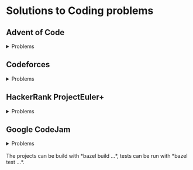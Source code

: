 # Solutions to Coding problems

## Advent of Code

<details>
<summary>Problems</summary>

* [2020 Day  1: Report Repair](https://adventofcode.com/2020/day/1)
* [2020 Day  2: Password Philosophy](https://adventofcode.com/2020/day/2)
* [2020 Day  3: Toboggan Trajectory](https://adventofcode.com/2020/day/3)
* [2020 Day  4: Passport Processing](https://adventofcode.com/2020/day/4)
* [2020 Day  5: Binary Boarding](https://adventofcode.com/2020/day/4)
* [2020 Day  6: Custom Customs](https://adventofcode.com/2020/day/6)
* [2020 Day  7: Handy Haversacks](https://adventofcode.com/2020/day/7)
* [2020 Day  8: Handheld Halting](https://adventofcode.com/2020/day/8)
* [2020 Day  9: Encoding Error](https://adventofcode.com/2020/day/9)
* [2020 Day 10: Adapter Array](https://adventofcode.com/2020/day/10)
* [2020 Day 11: Seating System](https://adventofcode.com/2020/day/11)
* [2020 Day 12: Rain Risk](https://adventofcode.com/2020/day/12)
* [2020 Day 13: Shuttle Search](https://adventofcode.com/2020/day/13)
* [2020 Day 14: Docking Data](https://adventofcode.com/2020/day/14)
* [2020 Day 15: Rambunctious Recitation](https://adventofcode.com/2020/day/15)
* [2020 Day 16: Ticket Translation](https://adventofcode.com/2020/day/16)
* [2020 Day 17: Conway Cubes](https://adventofcode.com/2020/day/17)
* [2020 Day 18: Operation Order](https://adventofcode.com/2020/day/18)
* [2020 Day 19: Monster Messages](https://adventofcode.com/2020/day/19)
* [2020 Day 20: Jurassic Jigsaw](https://adventofcode.com/2020/day/20)
* [2020 Day 21: Allergen Assessment](https://adventofcode.com/2020/day/21)
* [2020 Day 22: Crab Combat](https://adventofcode.com/2020/day/22)
* [2020 Day 23: Crab Cups](https://adventofcode.com/2020/day/23)
* [2020 Day 24: Lobby Layout](https://adventofcode.com/2020/day/24)
* [2020 Day 25: Combo Breaker](https://adventofcode.com/2020/day/25)

</details>

## Codeforces

<details>
<summary>Problems</summary>

* [1A Theatre Square](https://codeforces.com/problemset/problem/1/A) *1300*
* [2B The Least Round Way](https://codeforces.com/problemset/problem/2/B) *2000*
* [8B Obsession with Robots](https://codeforces.com/problemset/problem/8/B) *1400*
* [20C Dijkstra?](https://codeforces.com/contest/20/problem/C) *1900*
* [131D Subway](https://codeforces.com/contest/131/problem/D) *1600*
* [132C Logo Turtle](https://codeforces.com/contest/132/problem/C) *1800*
* [229B Planets](https://codeforces.com/problemset/problem/229/B) *1700*
* [292B Network Topology](https://codeforces.com/problemset/problem/292/B) *1400*
* [500A New Year Transportation](https://codeforces.com/problemset/problem/500/A) *1000*
* [618D Hamiltonian Spanning Tree](https://codeforces.com/problemset/problem/618/D) *2200*
* [688B Lovely Palindromes](https://codeforces.com/contest/688/problem/B) *1000*
* [793B Igor and his way to work](https://codeforces.com/contest/793/problem/B) *1600*
* [1157D N Problems During K Days](https://codeforces.com/problemset/problem/1157/D) *2100*
* [1244C The Football Season](https://codeforces.com/problemset/problem/1244/C) *1900*
* [1256A Payment Without Change](https://codeforces.com/problemset/problem/1256/A) *1000*
* [1256B Minimize the Permutation](https://codeforces.com/problemset/problem/1256/B) *1400*
* [1256C Platforms Jumping ](https://codeforces.com/problemset/problem/1256/C) *1700*
* [1256E Yet Another Division Into Teams](https://codeforces.com/problemset/problem/1256/E) *2200*
* [1257D Yet Another Monster Killing Problem ](https://codeforces.com/problemset/problem/1257/D) *1700*
* [1257E The Contest](https://codeforces.com/problemset/problem/1257/E) *2000*
* [1313C1 Skyscrapers (easy version)](https://codeforces.com/contest/1313/problem/C1) *1500*
* [1313C2 Skyscrapers (hard version)](https://codeforces.com/contest/1313/problem/C2) *1900*
* [1398C Good Subarrays](https://codeforces.com/problemset/problem/1398/C) *1600*
* [1398D Colored Rectangles](https://codeforces.com/problemset/problem/1398/D) *1800*
* [1418C Mortal Kombat Tower](https://codeforces.com/contest/1418/problem/C) *1500*
* [1424G Years](https://codeforces.com/problemset/problem/1424/G) *1300*
* [1427B Chess Cheater](https://codeforces.com/contest/1427/problem/B) *1400*
* [1455D Sequence and Swaps](https://codeforces.com/contest/1455/problem/D) *1600*

</details>

## HackerRank ProjectEuler+

<details>
<summary>Problems</summary>

* [#1 Multiples of 3 and 5](https://www.hackerrank.com/contests/projecteuler/challenges/euler001/problem)
* [#2 Even Fibonacci numbers](https://www.hackerrank.com/contests/projecteuler/challenges/euler002/problem)
* [#3 Largest prime factor](https://www.hackerrank.com/contests/projecteuler/challenges/euler003/problem)
* [#4 Largest palindrome product](https://www.hackerrank.com/contests/projecteuler/challenges/euler004/problem)
* [#5 Smallest multiple](https://www.hackerrank.com/contests/projecteuler/challenges/euler005/problem)
* [#6 Sum square difference](https://www.hackerrank.com/contests/projecteuler/challenges/euler006/problem)
* [#36 Double-base palindromes](https://www.hackerrank.com/contests/projecteuler/challenges/euler036/problem)

</details>

## Google CodeJam

<details>
<summary>Problems</summary>

* [2020 Qualification Round: Vestigium](https://codingcompetitions.withgoogle.com/codejam/round/000000000019fd27/000000000020993c)
* [2020 Qualification Round: Nesting Depth](https://codingcompetitions.withgoogle.com/codejam/round/000000000019fd27/0000000000209a9f)

</details>
<br>
The projects can be build with *bazel build ...*, tests can be run with *bazel test ...*.
